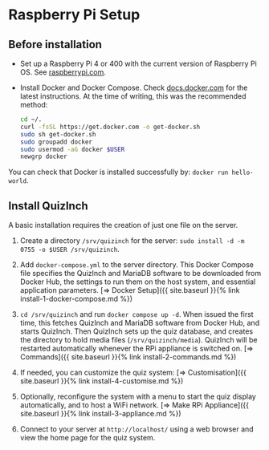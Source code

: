 # Raspberry Pi Setup

## Before installation
- Set up a Raspberry Pi 4 or 400 with the current version of Raspberry Pi OS. See [raspberrypi.com][1].

- Install Docker and Docker Compose. Check [docs.docker.com][2] for the latest instructions. At the time of writing, this was the recommended method:
    ```sh
    cd ~/.
    curl -fsSL https://get.docker.com -o get-docker.sh
    sudo sh get-docker.sh
    sudo groupadd docker
    sudo usermod -aG docker $USER
    newgrp docker
    ```

You can check that Docker is installed successfully by: `docker run hello-world`.

## Install QuizInch
A basic installation requires the creation of just one file on the server.

1. Create a directory `/srv/quizinch` for the server: `sudo install -d -m 0755 -o $USER /srv/quizinch`.

1. Add `docker-compose.yml` to the server directory. This Docker Compose file specifies the QuizInch and MariaDB software to be downloaded from Docker Hub, the settings to run them on the host system, and essential application parameters.
[&#8658; Docker Setup]({{ site.baseurl }}{% link install-1-docker-compose.md %})

1. `cd /srv/quizinch` and run `docker compose up -d`. When issued the first time, this fetches QuizInch and MariaDB software from Docker Hub, and starts QuizInch. Then QuizInch sets up the quiz database, and creates the directory to hold media files (`/srv/quizinch/media`). QuizInch will be restarted automatically whenever the RPi appliance is switched on.
[&#8658; Commands]({{ site.baseurl }}{% link install-2-commands.md %})

1. If needed, you can customize the quiz system:
[&#8658; Customisation]({{ site.baseurl }}{% link install-4-customise.md %})

1. Optionally, reconfigure the system with a menu to start the quiz display automatically, and to host a WiFi network.
[&#8658; Make RPi Appliance]({{ site.baseurl }}{% link install-3-appliance.md %})

1. Connect to your server at `http://localhost/` using a web browser and view the home page for the quiz system.

[1]:	https://www.raspberrypi.com/documentation/computers/getting-started.html#setting-up-your-raspberry-pi
[2]:    https://docs.docker.com/engine/install/debian/
